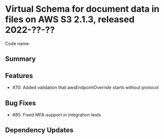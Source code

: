 # Virtual Schema for document data in files on AWS S3 2.1.3, released 2022-??-??

Code name:

## Summary

## Features

* #70: Added validation that awsEndpointOverride starts without protocol

## Bug Fixes

* #85: Fixed MFA-support in integration tests 

## Dependency Updates
